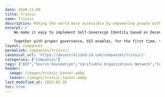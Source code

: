 ```yaml
---
date: 2020-11-08
title: Trinsic
name: Trinsic
description: Making the world more accessible by empowering people with a digital identity that’s as legitimate as their real-world identity.
excerpt: >
    We make it easy to implement Self-Sovereign Identity based on Decentralized Identifiers (DIDs) and Verifiable Credentials (VCs), a new digital identity standard. Our software is based on the open-source Hyperledger Aries project, to which we are a primary contributor.

    Together with proper governance, SSI enables, for the first time, the Trust over IP (ToIP) stack. Once trust can effectively be conveyed over IP, a tremendous number of opportunities arise in every industry vertical imaginable. We build the tools to help you capitalize on this opportunity.
layout: companies
permalink: companies/trinsic/
canonical_url: 'https://decentralized-id.com/companies/trinsic/'
categories: ["Companies"]
tags: ["DIF","Sovrin Foundation","Verifiable Organizations Network","Covid Credentials","Trust over IP","Hyperledger Foundation","Verifiable Credentials","W3C","DID","Aries","Indy"]
header:
  image: /images/trinsic_banner.webp
  teaser: /images/trinsic_teaser.webp
last_modified_at: 2023-02-20
toc: true
---
```

